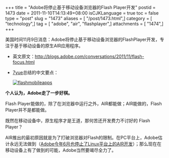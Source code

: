 +++
title = "Adobe将停止基于移动设备浏览器的Flash Player开发"
postid = 1473
date = 2011-11-10T14:13:49+08:00
isCJKLanguage = true
toc = false
type = "post"
slug = "1473"
aliases = [ "/post/1473.html",]
category = [ "technology",]
tag = [ "adobe", "air", "flashplayer",]
attachments = [ "1474",]
+++


美国时间11月9日消息：Adobe将停止基于移动设备浏览器的FlashPlayer开发，专注于基于移动设备的原生AIR应用程序。

-   英文原文：<http://blogs.adobe.com/conversations/2011/11/flash-focus.html>
-   [7yue](http://www.weibo.com/7yue)总结的中文要点：  

    [![](/uploads/2011/11/flashmobileapps.jpg "flashmobileapps")](/uploads/2011/11/flashmobileapps.jpg)

**个人认为，Adobe走了一步好棋。**

Flash Player能做的，除了在浏览器中运行之外，AIR都能做；AIR能做的，Flash Player并不是都能做。

既然在移动设备中，原生程序才是王道，那何苦还开发费力不讨好的 Flash Player？

AIR推出的最初原因就是为了打破浏览器对Flash的限制。在PC平台上，Adobe估计永远无法做到（[Adobe今年6月也停止了Linux平台上的AIR开发](https://blog.zengrong.net/post/1349.html)）；那么现在在移动设备上有了做到的可能，Adobe当然要竭尽全力了。

